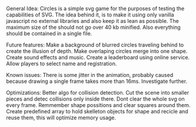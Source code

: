 General Idea:
  Circles is a simple svg game for the purposes of testing the capabilities of SVG.
The idea behind it, is to make it using only vanilla javascript no external libraries and also keep it as lean as possible.
The maximum size of the should not go over 40 kb minified. Also everything should be contained in a single file.

Future features:
  Make a background of blurred circles traveling behind to create the illusion of depth.
  Make overlaping circles merge into one shape.
  Create sound effects and music.
  Create a leaderboard using online service. Allow players to select name and registration.
  
Known issues:
  There is some jitter in the animation, probably caused because drawing a single frame takes more than 16ms. Investigate further.
  
Optimizations:
  Better algo for collision detection. Cut the scene into smaller pieces and detec collisions only inside there.
  Dont clear the whole svg on every frame. Remmember shape possitions and clear squares around them.
  Create predefined array to hold skelleton objects for shape and recicle and reuse them, this will optimize memory usage. 
